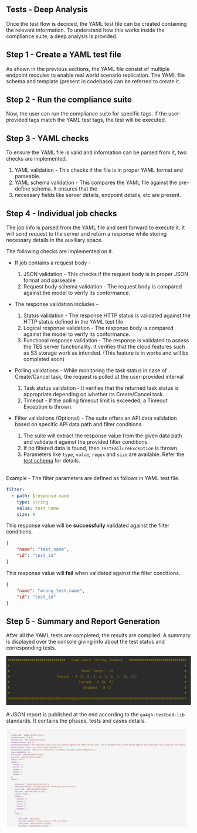 ## Tests - Deep Analysis 

Once the test flow is decided, the YAML test file can be created containing the relevant information. 
To understand how this works inside the compliance suite, a deep analysis is provided.

## Step 1 - Create a YAML test file
As shown in the previous sections, the YAML file consist of multiple endpoint modules to enable real world 
scenario replication. The YAML file schema and template (present in codebase) can be referred to create it.

## Step 2 - Run the compliance suite
Now, the user can run the compliance suite for specific tags. If the user-provided tags match the YAML test 
tags, the test will be executed.

## Step 3 - YAML checks
To ensure the YAML file is valid and information can be parsed from it, two checks are implemented.

1. YAML validation - This checks if the file is in proper YAML format and parseable.
2. YAML schema validation - This compares the YAML file against the pre-define schema. It ensures that the 
3. necessary fields like server details, endpoint details, etc are present.

## Step 4 - Individual job checks
The job info is parsed from the YAML file and sent forward to execute it. It will send request to the server 
and return a response while storing necessary details in the auxiliary space.

The following checks are implemented on it.

 - If job contains a request body -
     1. JSON validation - This checks if the request body is in proper JSON format and parseable
     2. Request body schema validation - The request body is compared against the model to verify its conformance.

 - The response validation includes - 
     1. Status validation - The response HTTP status is validated against the HTTP status defined in the YAML test file
     2. Logical response validation - The response body is compared against the model to verify its conformance.
     3. Functional response validation - The response is validated to assess the TES server functionality. 
        It verifies that the cloud features such as S3 storage work as intended. (This feature is in works and will be completed soon)

 - Polling validations - 
While monitoring the task status in case of Create/Cancel task, the request is polled at the user-provided interval
     1. Task status validation - It verifies that the returned task status is appropriate depending on whether its Create/Cancel task.
     2. Timeout - If the polling timeout limit is exceeded, a Timeout Exception is thrown.

 - Filter validations (Optional) - 
The suite offers an API data validation based on specific API data path and filter conditions.
     1. The suite will extract the response value from the given data path and validate it against the provided filter conditions. 
     2. If no filtered data is found, then `TestFailureException` is thrown. 
     3. Parameters like `type`, `value`, `regex` and `size` are available. Refer the [test schema][res-test-schema] for details.  
<br>
Example - The filter parameters are defined as follows in YAML test file.

```yaml
filter:
  - path: $response.name
    type: string
    value: test_name
    size: 9
```

This response value will be **successfully** validated against the filter conditions.
```json
{
    "name": "test_name",
    "id": "test_id"
}
```

This response value will **fail** when validated against the filter conditions.
```json
{
    "name": "wrong_test_name",
    "id": "test_id"
}
```

## Step 5 - Summary and Report Generation

After all the YAML tests are completed, the results are compiled. A summary is displayed over the console giving info
about the test status and corresponding tests.

![Summary](/docs/images/summary.JPG)

A JSON report is published at the end according to the `ga4gh-testbed-lib` standards. It contains the phases, tests and cases details.

![Json_Report](/docs/images/json_report.JPG)

[res-test-schema]: ../tests/template/test_template_schema.json